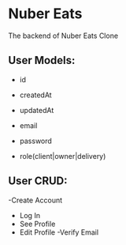 # Nuber Eats

The backend of Nuber Eats Clone

## User Models:

- id
- createdAt
- updatedAt

- email
- password
- role(client|owner|delivery)

## User CRUD:

-Create Account

- Log In
- See Profile
- Edit Profile
  -Verify Email
